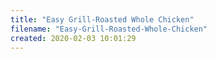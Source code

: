 ```yaml
---
title: "Easy Grill-Roasted Whole Chicken"
filename: "Easy-Grill-Roasted-Whole-Chicken"
created: 2020-02-03 10:01:29
---
```

